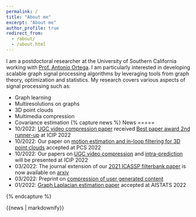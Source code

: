 ```yaml
---
permalink: /
title: "About me"
excerpt: "About me"
author_profile: true
redirect_from: 
  - /about/
  - /about.html
---
```


I am a postdoctoral researcher at the University of Southern California working with [Prof. Antonio Ortega](http://biron.usc.edu/wiki/index.php/Antonio_Ortega). 
I am particularly interested in developing scalable graph signal processing algorithms by leveraging tools from graph theory, optimization and statistics.
My research  covers various aspects of  signal processing such as:

* Graph learning
* Multiresolutions on graphs
* 3D point clouds
* Multimedia compression
* Covariance estimation
{% capture news %}
News 
===== 
* 10/2022: [UGC video compression paper](https://arxiv.org/abs/2203.03553) received [Best paper award 2nd runner-up](https://2022.ieeeicip.org/best-paper-awards/) at ICIP 2022
* 10/2022: Our paper on [motion estimation and in-loop filtering for 3D point clouds](https://arxiv.org/abs/2210.08262) accepted at PCS 2022
* 10/2022: Our papers on [UGC video compression](https://arxiv.org/abs/2203.03553) and [intra-prediction](https://ieeexplore.ieee.org/document/9897909) will be presented at ICIP 2022
* 03/2022: The journal extension of our [2021 ICASSP filterbank paper](https://doi.org/10.1109/ICASSP39728.2021.9414066) is now available on [arxiv](https://arxiv.org/abs/2203.02858)
* 03/2022: Preprint on  [compression of user generated content](https://arxiv.org/abs/2203.03553)
* 01/2022: [Graph Laplacian estimation paper](https://arxiv.org/abs/2111.00590) accepted at AISTATS 2022

{% endcapture %}
<div class="notice--success">{{news | markdownify}}</div>
